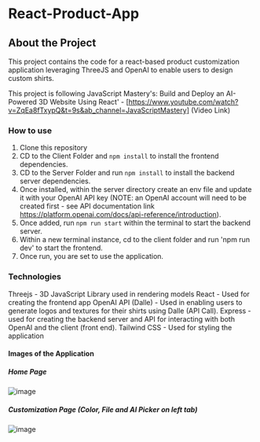 # React-Product-App

## About the Project
This project contains the code for a react-based product customization application leveraging ThreeJS and OpenAI to enable users to design custom shirts.

This project is following JavaScript Mastery's: Build and Deploy an AI-Powered 3D Website Using React' - [https://www.youtube.com/watch?v=ZqEa8fTxypQ&t=9s&ab_channel=JavaScriptMastery] (Video Link)

### How to use
1. Clone this repository
2. CD to the Client Folder and `npm install` to install the frontend dependencies.
3. CD to the Server Folder  and run `npm install` to install the backend server dependencies.
4. Once installed, within the server directory create an env file and update it with your OpenAI API key (NOTE: an OpenAI account will need to be created first - see API documentation link https://platform.openai.com/docs/api-reference/introduction).
5. Once added, run `npm run start` within the terminal to start the backend server.
6. Within a new terminal instance, cd to the client folder and run 'npm run dev' to start the frontend.
7. Once run, you are set to use the application.

### Technologies
Threejs - 3D JavaScript Library used in rendering models
React - Used for creating the frontend app
OpenAI API (Dalle) - Used in enabling users to generate logos and textures for their shirts using Dalle (API Call).
Express - used for creating the backend server and API for interacting with both OpenAI and the client (front end).
Tailwind CSS - Used for styling the application

#### Images of the Application
##### Home Page
![image](https://github.com/MichaelScovell/React-Product-App/assets/77600300/6946ebfd-82bf-4bab-94b8-30a161ffb105)

##### Customization Page (Color, File and AI Picker on left tab)
![image](https://github.com/MichaelScovell/React-Product-App/assets/77600300/41efaa73-b03d-4319-89aa-c57602e2e6ac)

